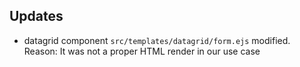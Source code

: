 ## Updates
- datagrid component `src/templates/datagrid/form.ejs` modified. Reason: It was not a proper HTML render in our use case 